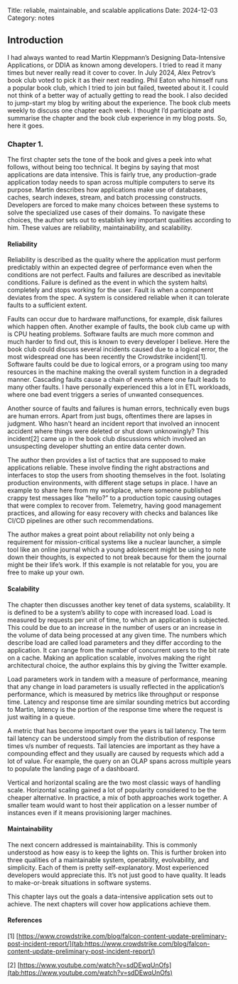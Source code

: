 Title: reliable, maintainable, and scalable applications
Date: 2024-12-03
Category: notes



## Introduction

I had always wanted to read Martin Kleppmann’s Designing Data-Intensive Applications, or DDIA as known among developers. I tried to read it many times but never really read it cover to cover. In July 2024, Alex Petrov’s book club voted to pick it as their next reading. Phil Eaton who himself runs a popular book club, which I tried to join but failed, tweeted about it. I could not think of a better way of actually getting to read the book. I also decided to jump-start my blog by writing about the experience. The book club meets weekly to discuss one chapter each week. I thought I’d participate and summarise the chapter and the book club experience in my blog posts. So, here it goes.


### Chapter 1.

The first chapter sets the tone of the book and gives a peek into what follows, without being too technical. It begins by saying that most applications are data intensive. This is fairly true, any production-grade application today needs to span across multiple computers to serve its purpose. Martin describes how applications make use of databases, caches, search indexes, stream, and batch processing constructs. Developers are forced to make many choices between these systems to solve the specialized use cases of their domains. To navigate these choices, the author sets out to establish key important qualities according to him. These values are reliability, maintainability, and scalability.

#### Reliability

Reliability is described as the quality where the application must perform predictably within an expected degree of performance even when the conditions are not perfect. Faults and failures are described as inevitable conditions. Failure is defined as the event in which the system halts\ completely and stops working for the user. Fault is when a component deviates from the spec. A system is considered reliable when it can tolerate faults to a sufficient extent. 

Faults can occur due to hardware malfunctions, for example, disk failures which happen often.
Another example of faults, the book club came up with is CPU heating problems. 
Software faults are much more common and much harder to find out, this is known to every developer I believe. Here the book club could discuss several incidents caused due to a logical error, the most widespread one has been recently the Crowdstrike incident[1]. Software faults could be due to logical errors, or a program using too many resources in the machine making the overall system function in a degraded manner. Cascading faults cause a chain of events where one fault leads to many other faults. I have personally experienced this a lot in ETL workloads, where one bad event triggers a series of unwanted consequences.

Another source of faults and failures is human errors, technically even bugs are human errors. Apart from just bugs, oftentimes there are lapses in judgment. Who hasn't heard an incident report that involved an innocent accident where things were deleted or shut down unknowingly? This incident[2] came up in the book club discussions which involved an unsuspecting developer shutting an entire data center down.

The author then provides a list of tactics that are supposed to make applications reliable.
These involve finding the right abstractions and interfaces to stop the users from shooting themselves in the foot. Isolating production environments, with different stage setups in place. I have an example to share here from my workplace, where someone published crappy test messages like “hello?” to a production topic causing outages that were complex to recover from. Telemetry, having good management practices, and allowing for easy recovery with checks and balances like CI/CD pipelines are other such recommendations.

The author makes a great point about reliability not only being a requirement for mission-critical systems like a nuclear launcher, a simple tool like an online journal which a young adolescent might be using to note down their thoughts, is expected to not break because for them the journal might be their life’s work. If this example is not relatable for you, you are free to make up your own.

#### Scalability

The chapter then discusses another key tenet of data systems, scalability. It is defined to be a system’s ability to cope with increased load. Load is measured by requests per unit of time, to which an application is subjected. This could be due to an increase in the number of users or an increase in the volume of data being processed at any given time. The numbers which describe load are called load parameters and they differ according to the application. It can range from the number of concurrent users to the bit rate on a cache. Making an application scalable, involves making the right architectural choice, the author explains this by giving the Twitter example.

Load parameters work in tandem with a measure of performance, meaning that any change in load parameters is usually reflected in the application’s performance, which is measured by metrics like throughput or response time. Latency and response time are similar sounding metrics but according to Martin, latency is the portion of the response time where the request is just waiting in a queue.

A metric that has become important over the years is tail latency. The term tail latency can be understood simply from the distribution of response times v/s number of requests. Tail latencies are important as they have a compounding effect and they usually are caused by requests which add a lot of value. For example, the query on an OLAP spans across multiple years to populate the landing page of a dashboard.

Vertical and horizontal scaling are the two most classic ways of handling scale. Horizontal scaling gained a lot of popularity considered to be the cheaper alternative. In practice, a mix of both approaches work together. A smaller team would want to host their application on a lesser number of instances even if it means provisioning larger machines.

#### Maintainability

The next concern addressed is maintainability. This is commonly understood as how easy is to keep the lights on. This is further broken into three qualities of a maintainable system, operability, evolvability, and simplicity. Each of them is pretty self-explanatory. Most experienced developers would appreciate this. It’s not just good to have quality. It leads to make-or-break situations in software systems.

This chapter lays out the goals a data-intensive application sets out to achieve. The next chapters will cover how applications achieve them.

#### References

[1] [https://www.crowdstrike.com/blog/falcon-content-update-preliminary-post-incident-report/](tab:https://www.crowdstrike.com/blog/falcon-content-update-preliminary-post-incident-report/)
 
[2] [https://www.youtube.com/watch?v=sdDEwqUnOfs](tab:https://www.youtube.com/watch?v=sdDEwqUnOfs)

